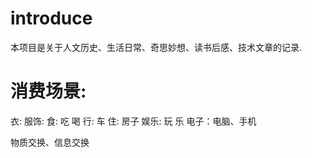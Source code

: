 # introduce

本项目是关于人文历史、生活日常、奇思妙想、读书后感、技术文章的记录.

# 消费场景: 
  衣:
    服饰:
  食:
    吃
    喝
  行:
    车
  住:
    房子
  娱乐:
    玩
    乐
      电子：电脑、手机
    


物质交换、信息交换